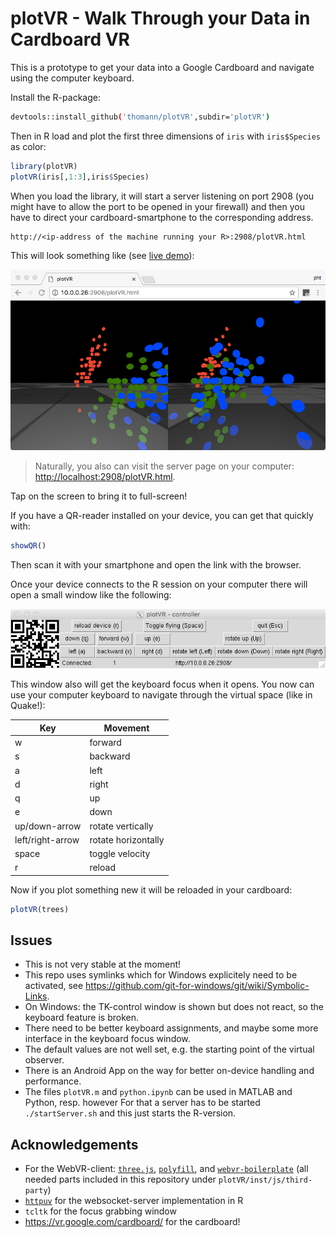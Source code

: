 # plotVR - Walk Through your Data in Cardboard VR

This is a prototype to get your data into a Google Cardboard and navigate using the computer keyboard.

Install the R-package:
```bash
devtools::install_github('thomann/plotVR',subdir='plotVR')
```
Then in R load and plot the first three dimensions of `iris` with `iris$Species` as color:
```r
library(plotVR)
plotVR(iris[,1:3],iris$Species)
```
When you load the library, it will start a server listening on port 2908
(you might have to allow the port to be opened in your firewall)
and then you have to direct your cardboard-smartphone to the corresponding address.
```
http://<ip-address of the machine running your R>:2908/plotVR.html
```
This will look something like (see [live demo](https://thomann.github.io/plotVR/plotVR/inst/)):

![VR view](screen-vr.png?raw=true "VR view")

> Naturally, you also can visit the server page on your computer: <http://localhost:2908/plotVR.html>.

Tap on the screen to bring it to full-screen!

If you have a QR-reader installed on your device, you can get that quickly with:
```r
showQR()
```
Then scan it with your smartphone and open the link with the browser.

Once your device connects to the R session on your computer there will open a small window like the following:

![Continue button](screen-tk.png?raw=true "Continue button")

This window also will get the keyboard focus when it opens. You now can use your computer keyboard to navigate through the virtual space (like in Quake!):

|  Key  |  Movement |
|-------|-----------|
|   w   |  forward  |
|   s   | backward  |
|   a   |    left   |
|   d   |   right   |
|   q   |     up    |
|   e   |   down    |
|   up/down-arrow   |   rotate vertically    |
|  left/right-arrow |   rotate horizontally  |
| space |  toggle velocity |
|   r   |  reload   |

Now if you plot something new it will be reloaded in your cardboard:
```r
plotVR(trees)
```

## Issues

* This is not very stable at the moment!
* This repo uses symlinks which for Windows explicitely need to be activated, see <https://github.com/git-for-windows/git/wiki/Symbolic-Links>.
* On Windows: the TK-control window is shown but does not react, so the keyboard feature is broken.
* There need to be better keyboard assignments, and maybe some more interface in the keyboard focus window.
* The default values are not well set, e.g. the starting point of the virtual observer.
* There is an Android App on the way for better on-device handling and performance.
* The files `plotVR.m` and `python.ipynb` can be used in MATLAB and Python, resp. however
  For that a server has to be started `./startServer.sh` and this just starts the R-version.

## Acknowledgements

* For the WebVR-client: [`three.js`](http://threejs.org),
  [`polyfill`](https://github.com/googlevr/webvr-polyfill), and
  [`webvr-boilerplate`](https://github.com/borismus/webvr-boilerplate)
  (all needed parts included in this repository under `plotVR/inst/js/third-party`)
* [`httpuv`](https://github.com/rstudio/httpuv) for the websocket-server implementation in R
* `tcltk` for the focus grabbing window
* <https://vr.google.com/cardboard/> for the cardboard!
